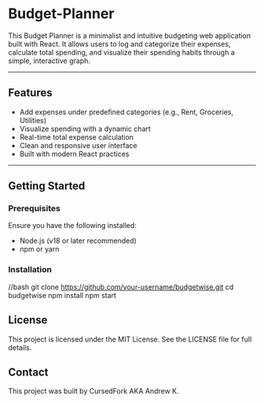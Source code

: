 # Budget-Planner
This Budget Planner is a minimalist and intuitive budgeting web application built with React. It allows users to log and categorize their expenses, calculate total spending, and visualize their spending habits through a simple, interactive graph.

---

## Features

- Add expenses under predefined categories (e.g., Rent, Groceries, Utilities)  
- Visualize spending with a dynamic chart  
- Real-time total expense calculation  
- Clean and responsive user interface  
- Built with modern React practices  

---

## Getting Started

### Prerequisites

Ensure you have the following installed:

- Node.js (v18 or later recommended)  
- npm or yarn

### Installation

//bash
git clone https://github.com/your-username/budgetwise.git
cd budgetwise
npm install
npm start

## License
This project is licensed under the MIT License.
See the LICENSE file for full details.

## Contact
This project was built by CursedFork AKA Andrew K.
